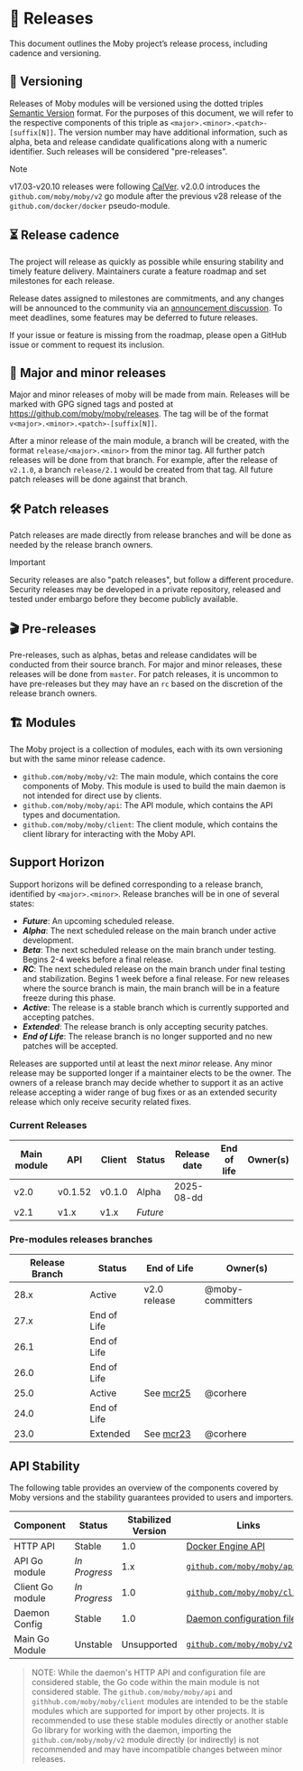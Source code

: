 # 🚀 Releases

This document outlines the Moby project’s release process, including cadence and versioning.

## 📌 Versioning

Releases of Moby modules will be versioned using the dotted triples [Semantic Version](http://semver.org/)
format. For the purposes of this document, we will refer to the respective
components of this triple as `<major>.<minor>.<patch>-[suffix[N]]`. The version
number may have additional information, such as alpha, beta and release candidate
qualifications along with a numeric identifier. Such releases will be considered
"pre-releases".

> [!NOTE]
> v17.03-v20.10 releases were following [CalVer](https://calver.org/).
> v2.0.0 introduces the `github.com/moby/moby/v2` go module after the
> previous v28 release of the `github.com/docker/docker` pseudo-module.

## ⏳ Release cadence

The project will release as quickly as possible while ensuring stability and
timely feature delivery. Maintainers curate a feature roadmap and set milestones
for each release.

Release dates assigned to milestones are commitments, and any changes will be
announced to the community via an
[announcement discussion](https://github.com/moby/moby/discussions/categories/announcements).
To meet deadlines, some features may be deferred to future releases.

If your issue or feature is missing from the roadmap, please open a GitHub issue
or comment to request its inclusion.

## 🎯 Major and minor releases

Major and minor releases of moby will be made from main. Releases will be marked
with GPG signed tags and posted at https://github.com/moby/moby/releases. The
tag will be of the format `v<major>.<minor>.<patch>-[suffix[N]]`.

After a minor release of the main module, a branch will be created, with the format
`release/<major>.<minor>` from the minor tag. All further patch releases will be
done from that branch. For example, after the release of `v2.1.0`, a branch
`release/2.1` would be created from that tag. All future patch releases will be
done against that branch.

## 🛠️ Patch releases

Patch releases are made directly from release branches and will be done as needed
by the release branch owners.

> [!IMPORTANT] 
> Security releases are also "patch releases", but follow a
> different procedure. Security releases may be developed in a private repository,
> released and tested under embargo before they become publicly available.

## 🎬 Pre-releases

Pre-releases, such as alphas, betas and release candidates will be conducted
from their source branch. For major and minor releases, these releases will be
done from `master`. For patch releases, it is uncommon to have pre-releases but
they may have an `rc` based on the discretion of the release branch owners.

## 🏗️ Modules

The Moby project is a collection of modules, each with its own versioning but with
the same minor release cadence.

- `github.com/moby/moby/v2`: The main module, which contains the core components of Moby.
  This module is used to build the main daemon is not intended for direct use by clients.
- `github.com/moby/moby/api`: The API module, which contains the API types and documentation.
- `github.com/moby/moby/client`: The client module, which contains the client library for
  interacting with the Moby API.

## Support Horizon

Support horizons will be defined corresponding to a release branch, identified
by `<major>.<minor>`. Release branches will be in one of several states:

- __*Future*__: An upcoming scheduled release.
- __*Alpha*__: The next scheduled release on the main branch under active development.
- __*Beta*__: The next scheduled release on the main branch under testing. Begins 2-4 weeks before a final release.
- __*RC*__: The next scheduled release on the main branch under final testing and stabilization. Begins 1 week before a final release. For new releases where the source branch is main, the main branch will be in a feature freeze during this phase.
- __*Active*__: The release is a stable branch which is currently supported and accepting patches.
- __*Extended*__: The release branch is only accepting security patches.
- __*End of Life*__: The release branch is no longer supported and no new patches will be accepted.

Releases are supported until at least the next _minor_ release. Any minor release
may be supported longer if a maintainer elects to be the owner. The owners of a
release branch may decide whether to support it as an active release accepting a wider
range of bug fixes or as an extended security release which only receive security
related fixes.

### Current Releases

| Main module | API     | Client | Status   | Release date | End of life | Owner(s) |
|-------------|---------|--------|----------|--------------|-------------|----------|
| v2.0        | v0.1.52 | v0.1.0 | Alpha    | 2025-08-dd   |             |          |
| v2.1        | v1.x    | v1.x   | *Future* |              |             |          |

### Pre-modules releases branches

| Release Branch | Status      | End of Life  | Owner(s)         |
|----------------|-------------|--------------|------------------|
| 28.x           | Active      | v2.0 release | @moby-committers |
| 27.x           | End of Life |              |                  |
| 26.1           | End of Life |              |                  |
| 26.0           | End of Life |              |                  |
| 25.0           | Active      | See [mcr25]  | @corhere         |
| 24.0           | End of Life |              |                  |
| 23.0           | Extended    | See [mcr23]  | @corhere         |

[mcr25]: https://docs.mirantis.com/mcr/25.0/compat-matrix/maintenance-lifecycle.html
[mcr23]: https://docs.mirantis.com/mcr/23.0/compat-matrix/maintenance-lifecycle.html

## API Stability

The following table provides an overview of the components covered by
Moby versions and the stability guarantees provided to users and importers.

| Component        | Status        | Stabilized Version | Links |
|------------------|---------------|--------------------|-------|
| HTTP API         | Stable        | 1.0                | [Docker Engine API](https://docs.docker.com/reference/api/engine/) |
| API Go module    | *In Progress* | 1.x                | [`github.com/moby/moby/api`](https://pkg.go.dev/github.com/moby/moby/api) |
| Client Go module | *In Progress* | 1.0                | [`github.com/moby/moby/client`](https://pkg.go.dev/github.com/moby/moby/client) |
| Daemon Config    | Stable        | 1.0                | [Daemon configuration file](https://docs.docker.com/reference/cli/dockerd/#daemon-configuration-file) |
| Main Go Module   | Unstable      | Unsupported        | [`github.com/moby/moby/v2`](https://pkg.go.dev/github.com/moby/moby/v2) |

> NOTE: While the daemon's HTTP API and configuration file are considered stable, the Go code within the main module
> is not considered stable. The `github.com/moby/moby/api` and `githhub.com/moby/moby/client` modules are intended
> to be the stable modules which are supported for import by other projects. It is recommended to use these stable
> modules directly or another stable Go library for working with the daemon, importing the `github.com/moby/moby/v2`
> module directly (or indirectly) is not recommended and may have incompatible changes between minor releases.
